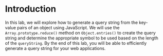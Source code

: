 # Introduction

In this lab, we will explore how to generate a query string from the key-value pairs of an object using JavaScript. We will use the `Array.prototype.reduce()` method on `Object.entries()` to create the query string and determine the appropriate symbol to be used based on the length of the `queryString`. By the end of this lab, you will be able to efficiently generate a query string for your web applications.
